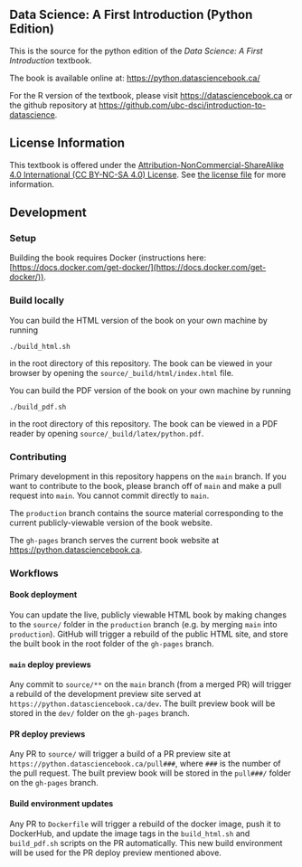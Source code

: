 ## Data Science: A First Introduction (Python Edition)
This is the source for the python edition of the *Data Science: A First Introduction* textbook.

The book is available online at: https://python.datasciencebook.ca/

For the R version of the textbook, please visit https://datasciencebook.ca or the github repository
at https://github.com/ubc-dsci/introduction-to-datascience.

## License Information

This textbook is offered under 
the [Attribution-NonCommercial-ShareAlike 4.0 International (CC BY-NC-SA 4.0) License](https://creativecommons.org/licenses/by-nc-sa/4.0/).
See [the license file](LICENSE.md) for more information. 

## Development

### Setup

Building the book requires Docker (instructions here: [https://docs.docker.com/get-docker/](https://docs.docker.com/get-docker/)).

### Build locally

You can build the HTML version of the book on your own machine by running
```
./build_html.sh
```
in the root directory of this repository. The book can be viewed in your browser by opening the `source/_build/html/index.html` file.

You can build the PDF version of the book on your own machine by running
```
./build_pdf.sh
```
in the root directory of this repository. The book can be viewed in a PDF reader by opening `source/_build/latex/python.pdf`.

### Contributing 
Primary development in this repository happens on the `main` branch. If you want to contribute to the book,
please branch off of `main` and make a pull request into `main`. You cannot commit directly to `main`.

The `production` branch contains the source material corresponding to the current publicly-viewable version of the book website.

The `gh-pages` branch serves the current book website at https://python.datasciencebook.ca.

### Workflows

#### Book deployment

You can update the live, publicly viewable HTML book by making changes to the `source/` folder in the `production` branch (e.g. by merging `main` into `production`).
GitHub will trigger a rebuild of the public HTML site, and store the built book in the root folder of the `gh-pages` branch.

#### `main` deploy previews

Any commit to `source/**` on the `main` branch (from a merged PR) will trigger a rebuild of the development preview site served at `https://python.datasciencebook.ca/dev`.
The built preview book will be stored in the `dev/` folder on the `gh-pages` branch.

#### PR deploy previews

Any PR to `source/` will trigger a build of a PR preview site at `https://python.datasciencebook.ca/pull###`, where `###` is the number of the pull request.
The built preview book will be stored in the `pull###/` folder on the `gh-pages` branch.

#### Build environment updates

Any PR to `Dockerfile` will trigger a rebuild of the docker image, push it to DockerHub, and update the image tags in the `build_html.sh` and `build_pdf.sh` scripts on the PR automatically.
This new build environment will be used for the PR deploy preview mentioned above.

 
